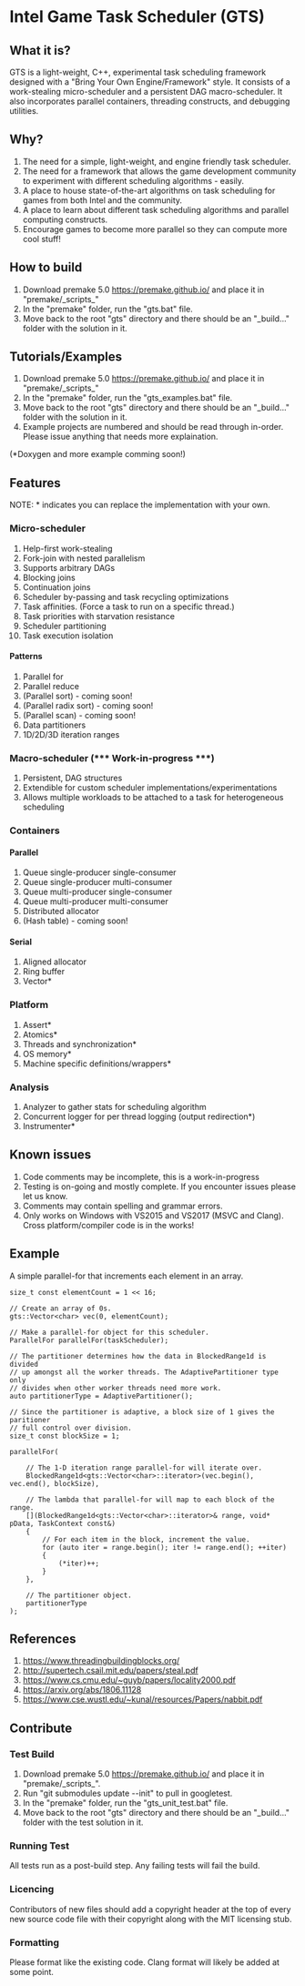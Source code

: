 # Intel Game Task Scheduler (GTS)

## What it is?

GTS is a light-weight, C++, experimental task scheduling framework designed with a "Bring Your Own Engine/Framework"
style. It consists of a work-stealing micro-scheduler and a persistent DAG macro-scheduler. It also incorporates
parallel containers, threading constructs, and debugging utilities.

## Why?

1. The need for a simple, light-weight, and engine friendly task scheduler.
2. The need for a framework that allows the game development community to experiment with different scheduling algorithms - easily.
3. A place to house state-of-the-art algorithms on task scheduling for games from both Intel and the community.
4. A place to learn about different task scheduling algorithms and parallel computing constructs.
5. Encourage games to become more parallel so they can compute more cool stuff!

## How to build

1. Download premake 5.0 https://premake.github.io/ and place it in "premake/\_scripts\_"
2. In the "premake" folder, run the "gts.bat" file.
3. Move back to the root "gts" directory and there should be an "_build..." folder with the solution in it.

## Tutorials/Examples

1. Download premake 5.0 https://premake.github.io/ and place it in "premake/\_scripts\_"
2. In the "premake" folder, run the "gts_examples.bat" file.
3. Move back to the root "gts" directory and there should be an "_build..." folder with the solution in it.
4. Example projects are numbered and should be read through in-order. Please issue anything that needs more explaination.

(*Doxygen and more example comming soon!)

## Features

NOTE: * indicates you can replace the implementation with your own.

### Micro-scheduler

1. Help-first work-stealing
2. Fork-join with nested parallelism
3. Supports arbitrary DAGs
4. Blocking joins
5. Continuation joins
6. Scheduler by-passing and task recycling optimizations
7. Task affinities. (Force a task to run on a specific thread.)
8. Task priorities with starvation resistance
9. Scheduler partitioning
10. Task execution isolation

#### Patterns

1. Parallel for
2. Parallel reduce
3. (Parallel sort) - coming soon!
4. (Parallel radix sort) - coming soon!
4. (Parallel scan) - coming soon!
3. Data partitioners
4. 1D/2D/3D iteration ranges

### Macro-scheduler (*** Work-in-progress ***)

1. Persistent, DAG structures
2. Extendible for custom scheduler implementations/experimentations
3. Allows multiple workloads to be attached to a task for heterogeneous scheduling

### Containers

#### Parallel
1. Queue single-producer single-consumer
2. Queue single-producer multi-consumer
3. Queue multi-producer single-consumer
4. Queue multi-producer multi-consumer
5. Distributed allocator
6. (Hash table) - coming soon!

#### Serial

1. Aligned allocator
2. Ring buffer
3. Vector*

### Platform

1. Assert*
2. Atomics*
3. Threads and synchronization*
4. OS memory*
5. Machine specific definitions/wrappers*

### Analysis

1. Analyzer to gather stats for scheduling algorithm
2. Concurrent logger for per thread logging (output redirection*)
3. Instrumenter*

## Known issues

1. Code comments may be incomplete, this is a work-in-progress
2. Testing is on-going and mostly complete. If you encounter issues please let us know.
3. Comments may contain spelling and grammar errors.
4. Only works on Windows with VS2015 and VS2017 (MSVC and Clang). Cross platform/compiler code is in the works!

## Example

A simple parallel-for that increments each element in an array.

```
size_t const elementCount = 1 << 16;

// Create an array of 0s.
gts::Vector<char> vec(0, elementCount);

// Make a parallel-for object for this scheduler.
ParallelFor parallelFor(taskScheduler);

// The partitioner determines how the data in BlockedRange1d is divided
// up amongst all the worker threads. The AdaptivePartitioner type only
// divides when other worker threads need more work.
auto partitionerType = AdaptivePartitioner();

// Since the partitioner is adaptive, a block size of 1 gives the paritioner
// full control over division.
size_t const blockSize = 1;

parallelFor(

    // The 1-D iteration range parallel-for will iterate over.
    BlockedRange1d<gts::Vector<char>::iterator>(vec.begin(), vec.end(), blockSize),

    // The lambda that parallel-for will map to each block of the range.
    [](BlockedRange1d<gts::Vector<char>::iterator>& range, void* pData, TaskContext const&)
    {
        // For each item in the block, increment the value.
        for (auto iter = range.begin(); iter != range.end(); ++iter)
        {
            (*iter)++;
        }
    },

    // The partitioner object.
    partitionerType
);
```

## References
1. https://www.threadingbuildingblocks.org/
2. http://supertech.csail.mit.edu/papers/steal.pdf
3. https://www.cs.cmu.edu/~guyb/papers/locality2000.pdf
4. https://arxiv.org/abs/1806.11128
5. https://www.cse.wustl.edu/~kunal/resources/Papers/nabbit.pdf


## Contribute

### Test Build

1. Download premake 5.0 https://premake.github.io/ and place it in "premake/\_scripts\_".
2. Run "git submodules update --init" to pull in googletest.
3. In the "premake" folder, run the "gts_unit_test.bat" file.
4. Move back to the root "gts" directory and there should be an "_build..." folder with the test solution in it.

### Running Test

All tests run as a post-build step. Any failing tests will fail the build.

### Licencing

Contributors of new files should add a copyright header at the top of every new source code
file with their copyright along with the MIT licensing stub.

### Formatting

Please format like the existing code. Clang format will likely be added at some point.

